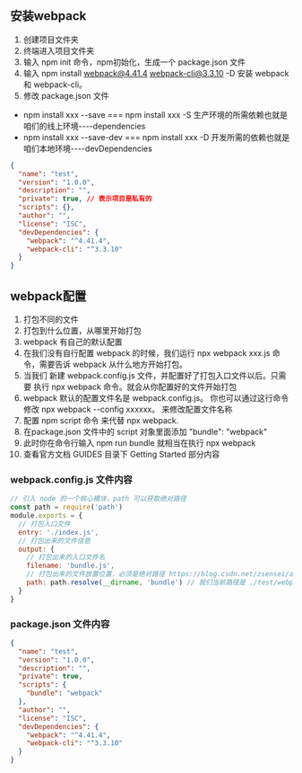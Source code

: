 ## 安装webpack
1. 创建项目文件夹
2. 终端进入项目文件夹
3. 输入 npm init 命令，npm初始化，生成一个 package.json 文件
4. 输入 npm install webpack@4.41.4 webpack-cli@3.3.10 -D 安装 webpack 和 webpack-cli。
5. 修改 package.json 文件

- npm install xxx --save === npm install xxx -S 生产环境的所需依赖也就是咱们的线上环境----dependencies
- npm install xxx --save-dev === npm install xxx -D 开发所需的依赖也就是咱们本地环境----devDependencies

```json
{
  "name": "test",
  "version": "1.0.0",
  "description": "",
  "private": true, // 表示项目是私有的
  "scripts": {},
  "author": "",
  "license": "ISC",
  "devDependencies": {
    "webpack": "^4.41.4",
    "webpack-cli": "^3.3.10"
  }
}
```

## webpack配置
1. 打包不同的文件
2. 打包到什么位置，从哪里开始打包
3. webpack 有自己的默认配置
  1. 在我们没有自行配置 webpack 的时候，我们运行 npx webpack xxx.js 命令，需要告诉 webpack 从什么地方开始打包。
  2. 当我们 新建 webpack.config.js 文件，并配置好了打包入口文件以后。只需要 执行 npx webpack 命令。就会从你配置好的文件开始打包
  3. webpack 默认的配置文件名是 webpack.config.js。 你也可以通过这行命令修改 npx webpack --config xxxxxx。 来修改配置文件名称
4. 配置 npm script 命令 来代替 npx webpack.
  1. 在package.json 文件中的 script 对象里面添加 "bundle": "webpack"
  2. 此时你在命令行输入 npm run bundle 就相当在执行 npx webpack
5. 查看官方文档 GUIDES 目录下 Getting Started 部分内容

### webpack.config.js 文件内容
```javascript
// 引入 node 的一个核心模块，path 可以获取绝对路径
const path = require('path')
module.exports = {
  // 打包入口文件
  entry: './index.js',
  // 打包出来的文件信息
  output: {
    // 打包出来的入口文件名
    filename: 'bundle.js',
    // 打包出来的文件放置位置，必须是绝对路径 https://blog.csdn.net/zsensei/article/details/79094714
    path: path.resolve(__dirname, 'bundle') // 我们当前路径是 ./test/webpack.config.js, 那么这行代码的指的就是，./test/目录下的budle文件夹，即./text/bundle
  }
}
```

### package.json 文件内容
```json
{
  "name": "test",
  "version": "1.0.0",
  "description": "",
  "private": true,
  "scripts": {
    "bundle": "webpack"
  },
  "author": "",
  "license": "ISC",
  "devDependencies": {
    "webpack": "^4.41.4",
    "webpack-cli": "^3.3.10"
  }
}
```
